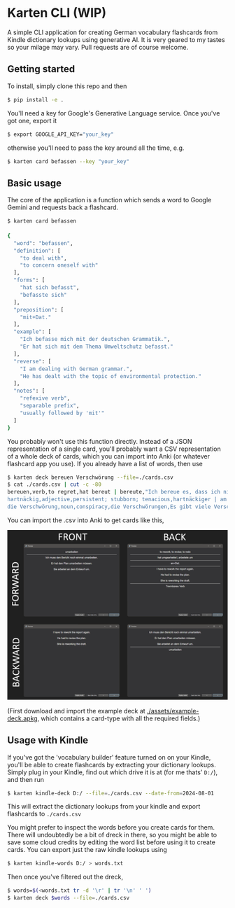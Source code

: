 # Karten CLI (WIP)

A simple CLI application for creating German vocabulary flashcards from Kindle dictionary lookups using generative AI. It is very geared to my tastes so your milage may vary. Pull requests are of course welcome.

## Getting started

To install, simply clone this repo and then

```bash
$ pip install -e .
```

You'll need a key for Google's Generative Language service. Once you've got one, export it 

```bash
$ export GOOGLE_API_KEY="your_key"
```

otherwise you'll need to pass the key around all the time, e.g.

```bash
$ karten card befassen --key "your_key"
```

## Basic usage

The core of the application is a function which sends a word to Google Gemini and requests back a flashcard. 

```bash
$ karten card befassen

{
  "word": "befassen",
  "definition": [
    "to deal with",
    "to concern oneself with"
  ],
  "forms": [
    "hat sich befasst",
    "befasste sich"
  ],
  "preposition": [
    "mit+Dat."
  ],
  "example": [
    "Ich befasse mich mit der deutschen Grammatik.",
    "Er hat sich mit dem Thema Umweltschutz befasst."
  ],
  "reverse": [
    "I am dealing with German grammar.",
    "He has dealt with the topic of environmental protection."
  ],
  "notes": [
    "refexive verb",
    "separable prefix",
    "usually followed by 'mit'"
  ]
}
```

You probably won't use this function directly. Instead of a JSON representation of a single card, you'll probably want a CSV representation of a whole deck of cards, which you can import into Anki (or whatever flashcard app you use). If you already have a list of words, then use

```bash
$ karten deck bereuen Verschwörung --file=./cards.csv
$ cat ./cards.csv | cut -c -80
bereuen,verb,to regret,hat bereut | bereute,"Ich bereue es, dass ich nicht mehr 
hartnäckig,adjective,persistent; stubborn; tenacious,hartnäckiger | am hartnä
die Verschwörung,noun,conspiracy,die Verschwörungen,Es gibt viele Verschwörun
```

You can import the .csv into Anki to get cards like this,

![Example Anki cards after import](./assets/example-card.png)

(First download and import the example deck at [./assets/example-deck.apkg](./assets/example-deck.apkg), which contains a card-type with all the required fields.)

## Usage with Kindle

If you've got the 'vocabulary builder' feature turned on on your Kindle, you'll be able to create flashcards by extracting your dictionary lookups. Simply plug in your Kindle, find out which drive it is at (for me thats' `D:/`), and then run

```bash
$ karten kindle-deck D:/ --file=./cards.csv --date-from=2024-08-01
```

This will extract the dictionary lookups from your kindle and export flashcards to `./cards.csv`

You might prefer to inspect the words before you create cards for them. There will undoubtedly be a bit of dreck in there, so you might be able to save some cloud credits by editing the word list before using it to create cards. You can export just the raw kindle lookups using

```bash
$ karten kindle-words D:/ > words.txt
```

Then once you've filtered out the dreck,

```bash
$ words=$(<words.txt tr -d '\r' | tr '\n' ' ')
$ karten deck $words --file=./cards.csv
```




